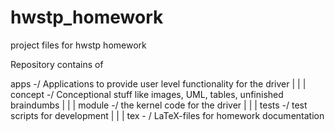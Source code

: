 hwstp_homework
==============

project files for hwstp homework 

Repository contains of 

apps -/ Applications to provide user level functionality for the driver
|
|
|
concept -/ Conceptional stuff like images, UML, tables, unfinished braindumbs
|
|
|
module -/ the kernel code for the driver
|
|
|
tests -/ test scripts for development
|
|
|
tex - / LaTeX-files for homework documentation
 